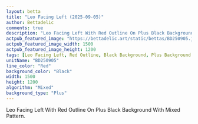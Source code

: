 ```yaml
---
layout: betta
title: "Leo Facing Left (2025-09-05)"
author: Bettadelic
comments: true
description: "Leo Facing Left With Red Outline On Plus Black Background With Mixed Pattern."
actpub_featured_image: "https://bettadelic.art/static/bettas/BD250905.jpg"
actpub_featured_image_width: 1500
actpub_featured_image_height: 1200
tags: [Leo Facing Left, Red Outline, Black Background, Plus Background Pattern, Mixed Pattern, September 2025]
unitName: "BD250905"
line_color: "Red"
background_color: "Black"
width: 1500
height: 1200
algorithm: "Mixed"
background_type: "Plus"
---
```


Leo Facing Left With Red Outline On Plus Black Background With Mixed Pattern.

